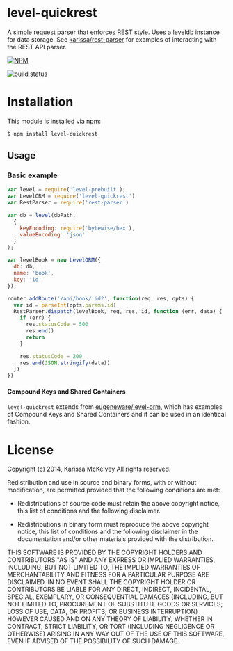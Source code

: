 level-quickrest
=============

A simple request parser that enforces REST style. Uses a leveldb instance for data storage. See [karissa/rest-parser](https://github.com/karissa/rest-parser) for examples of interacting with the REST API parser.


[![NPM](https://nodei.co/npm/level-quickrest.png?compact=true)](https://nodei.co/npm/level-quickrest/)

[![build status](https://secure.travis-ci.org/karissa/level-quickrest.png)](http://travis-ci.org/karissa/level-quickrest)


# Installation
This module is installed via npm:

```bash
$ npm install level-quickrest
```

## Usage


### Basic example

```js
var level = require('level-prebuilt');
var LevelORM = require('level-quickrest')
var RestParser = require('rest-parser')

var db = level(dbPath,
  {
    keyEncoding: require('bytewise/hex'),
    valueEncoding: 'json'
  }
);

var levelBook = new LevelORM({
  db: db,
  name: 'book',
  key: 'id'
});

router.addRoute('/api/book/:id?', function(req, res, opts) {
  var id = parseInt(opts.params.id)
  RestParser.dispatch(levelBook, req, res, id, function (err, data) {
    if (err) {
      res.statusCode = 500
      res.end()
      return
    }

    res.statusCode = 200
    res.end(JSON.stringify(data))
  })
})
```

#### Compound Keys and Shared Containers
```level-quickrest``` extends from [eugeneware/level-orm](https://github.com/eugeneware/level-orm), which has examples of Compound Keys and Shared Containers and it can be used in an identical fashion.



# License
Copyright (c) 2014, Karissa McKelvey
All rights reserved.

Redistribution and use in source and binary forms, with or without
modification, are permitted provided that the following conditions are met:

* Redistributions of source code must retain the above copyright notice, this
  list of conditions and the following disclaimer.

* Redistributions in binary form must reproduce the above copyright notice,
  this list of conditions and the following disclaimer in the documentation
  and/or other materials provided with the distribution.

THIS SOFTWARE IS PROVIDED BY THE COPYRIGHT HOLDERS AND CONTRIBUTORS "AS IS"
AND ANY EXPRESS OR IMPLIED WARRANTIES, INCLUDING, BUT NOT LIMITED TO, THE
IMPLIED WARRANTIES OF MERCHANTABILITY AND FITNESS FOR A PARTICULAR PURPOSE ARE
DISCLAIMED. IN NO EVENT SHALL THE COPYRIGHT HOLDER OR CONTRIBUTORS BE LIABLE
FOR ANY DIRECT, INDIRECT, INCIDENTAL, SPECIAL, EXEMPLARY, OR CONSEQUENTIAL
DAMAGES (INCLUDING, BUT NOT LIMITED TO, PROCUREMENT OF SUBSTITUTE GOODS OR
SERVICES; LOSS OF USE, DATA, OR PROFITS; OR BUSINESS INTERRUPTION) HOWEVER
CAUSED AND ON ANY THEORY OF LIABILITY, WHETHER IN CONTRACT, STRICT LIABILITY,
OR TORT (INCLUDING NEGLIGENCE OR OTHERWISE) ARISING IN ANY WAY OUT OF THE USE
OF THIS SOFTWARE, EVEN IF ADVISED OF THE POSSIBILITY OF SUCH DAMAGE.

